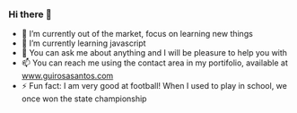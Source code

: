 ### Hi there 👋

- 🔭 I’m currently out of the market, focus on learning new things
- 🌱 I’m currently learning javascript
- 💬 You can ask me about anything and I will be pleasure to help you with
- 📫 You can reach me using the contact area in my portifolio, available at www.guirosasantos.com
- ⚡ Fun fact: I am very good at football! When I used to play in school, we once won the state championship
